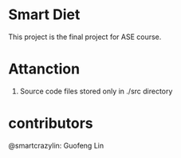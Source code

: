 # Smart Diet

This project is the final project for ASE course.

# Attanction

1. Source code files stored only in ./src directory

# contributors

@smartcrazylin: Guofeng Lin

